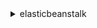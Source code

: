 <details>

<summary>
elasticbeanstalk
</summary>

- <details><summary>abort-environment-update</summary>

  * --environment-id
  * --environment-name
  * --cli-input-json
  * --cli-input-yaml
  * --generate-cli-skeleton


- <details><summary>apply-environment-managed-action</summary>

  * --environment-name
  * --environment-id
  * --action-id
  * --cli-input-json
  * --cli-input-yaml
  * --generate-cli-skeleton


- <details><summary>associate-environment-operations-role</summary>

  * --environment-name
  * --operations-role
  * --cli-input-json
  * --cli-input-yaml
  * --generate-cli-skeleton


- <details><summary>check-dns-availability</summary>

  * --cname-prefix
  * --cli-input-json
  * --cli-input-yaml
  * --generate-cli-skeleton


- <details><summary>compose-environments</summary>

  * --application-name
  * --group-name
  * --version-labels
  * --cli-input-json
  * --cli-input-yaml
  * --generate-cli-skeleton


- <details><summary>create-application</summary>

  * --application-name
  * --description
  * --resource-lifecycle-config
  * --tags
  * --cli-input-json
  * --cli-input-yaml
  * --generate-cli-skeleton


- <details><summary>create-application-version</summary>

  * --application-name
  * --version-label
  * --description
  * --source-build-information
  * --source-bundle
  * --build-configuration
  * --auto-create-application
  * --no-auto-create-application
  * --process
  * --no-process
  * --tags
  * --cli-input-json
  * --cli-input-yaml
  * --generate-cli-skeleton


- <details><summary>create-configuration-template</summary>

  * --application-name
  * --template-name
  * --solution-stack-name
  * --platform-arn
  * --source-configuration
  * --environment-id
  * --description
  * --option-settings
  * --tags
  * --cli-input-json
  * --cli-input-yaml
  * --generate-cli-skeleton


- <details><summary>create-environment</summary>

  * --application-name
  * --environment-name
  * --group-name
  * --description
  * --cname-prefix
  * --tier
  * --tags
  * --version-label
  * --template-name
  * --solution-stack-name
  * --platform-arn
  * --option-settings
  * --options-to-remove
  * --operations-role
  * --cli-input-json
  * --cli-input-yaml
  * --generate-cli-skeleton


- <details><summary>create-platform-version</summary>

  * --platform-name
  * --platform-version
  * --platform-definition-bundle
  * --environment-name
  * --option-settings
  * --tags
  * --cli-input-json
  * --cli-input-yaml
  * --generate-cli-skeleton


- <details><summary>create-storage-location</summary>

  * --cli-input-json
  * --cli-input-yaml
  * --generate-cli-skeleton


- <details><summary>delete-application</summary>

  * --application-name
  * --terminate-env-by-force
  * --no-terminate-env-by-force
  * --cli-input-json
  * --cli-input-yaml
  * --generate-cli-skeleton


- <details><summary>delete-application-version</summary>

  * --application-name
  * --version-label
  * --delete-source-bundle
  * --no-delete-source-bundle
  * --cli-input-json
  * --cli-input-yaml
  * --generate-cli-skeleton


- <details><summary>delete-configuration-template</summary>

  * --application-name
  * --template-name
  * --cli-input-json
  * --cli-input-yaml
  * --generate-cli-skeleton


- <details><summary>delete-environment-configuration</summary>

  * --application-name
  * --environment-name
  * --cli-input-json
  * --cli-input-yaml
  * --generate-cli-skeleton


- <details><summary>delete-platform-version</summary>

  * --platform-arn
  * --cli-input-json
  * --cli-input-yaml
  * --generate-cli-skeleton


- <details><summary>describe-account-attributes</summary>

  * --cli-input-json
  * --cli-input-yaml
  * --generate-cli-skeleton


- <details><summary>describe-applications</summary>

  * --application-names
  * --cli-input-json
  * --cli-input-yaml
  * --generate-cli-skeleton


- <details><summary>describe-application-versions</summary>

  * --application-name
  * --version-labels
  * --cli-input-json
  * --cli-input-yaml
  * --starting-token
  * --page-size
  * --max-items
  * --generate-cli-skeleton


- <details><summary>describe-configuration-options</summary>

  * --application-name
  * --template-name
  * --environment-name
  * --solution-stack-name
  * --platform-arn
  * --options
  * --cli-input-json
  * --cli-input-yaml
  * --generate-cli-skeleton


- <details><summary>describe-configuration-settings</summary>

  * --application-name
  * --template-name
  * --environment-name
  * --cli-input-json
  * --cli-input-yaml
  * --generate-cli-skeleton


- <details><summary>describe-environment-health</summary>

  * --environment-name
  * --environment-id
  * --attribute-names
  * --cli-input-json
  * --cli-input-yaml
  * --generate-cli-skeleton


- <details><summary>describe-environment-managed-action-history</summary>

  * --environment-id
  * --environment-name
  * --max-items
  * --cli-input-json
  * --cli-input-yaml
  * --starting-token
  * --page-size
  * --generate-cli-skeleton


- <details><summary>describe-environment-managed-actions</summary>

  * --environment-name
  * --environment-id
  * --status
  * --cli-input-json
  * --cli-input-yaml
  * --generate-cli-skeleton


- <details><summary>describe-environment-resources</summary>

  * --environment-id
  * --environment-name
  * --cli-input-json
  * --cli-input-yaml
  * --generate-cli-skeleton


- <details><summary>describe-environments</summary>

  * --application-name
  * --version-label
  * --environment-ids
  * --environment-names
  * --include-deleted
  * --no-include-deleted
  * --included-deleted-back-to
  * --cli-input-json
  * --cli-input-yaml
  * --starting-token
  * --page-size
  * --max-items
  * --generate-cli-skeleton


- <details><summary>describe-events</summary>

  * --application-name
  * --version-label
  * --template-name
  * --environment-id
  * --environment-name
  * --platform-arn
  * --request-id
  * --severity
  * --start-time
  * --end-time
  * --cli-input-json
  * --cli-input-yaml
  * --starting-token
  * --page-size
  * --max-items
  * --generate-cli-skeleton


- <details><summary>describe-instances-health</summary>

  * --environment-name
  * --environment-id
  * --attribute-names
  * --next-token
  * --cli-input-json
  * --cli-input-yaml
  * --generate-cli-skeleton


- <details><summary>describe-platform-version</summary>

  * --platform-arn
  * --cli-input-json
  * --cli-input-yaml
  * --generate-cli-skeleton


- <details><summary>disassociate-environment-operations-role</summary>

  * --environment-name
  * --cli-input-json
  * --cli-input-yaml
  * --generate-cli-skeleton


- <details><summary>help</summary>

  * 


- <details><summary>list-available-solution-stacks</summary>

  * --cli-input-json
  * --cli-input-yaml
  * --generate-cli-skeleton


- <details><summary>list-platform-branches</summary>

  * --filters
  * --max-records
  * --next-token
  * --cli-input-json
  * --cli-input-yaml
  * --generate-cli-skeleton


- <details><summary>list-platform-versions</summary>

  * --filters
  * --cli-input-json
  * --cli-input-yaml
  * --starting-token
  * --page-size
  * --max-items
  * --generate-cli-skeleton


- <details><summary>list-tags-for-resource</summary>

  * --resource-arn
  * --cli-input-json
  * --cli-input-yaml
  * --generate-cli-skeleton


- <details><summary>rebuild-environment</summary>

  * --environment-id
  * --environment-name
  * --cli-input-json
  * --cli-input-yaml
  * --generate-cli-skeleton


- <details><summary>request-environment-info</summary>

  * --environment-id
  * --environment-name
  * --info-type
  * --cli-input-json
  * --cli-input-yaml
  * --generate-cli-skeleton


- <details><summary>restart-app-server</summary>

  * --environment-id
  * --environment-name
  * --cli-input-json
  * --cli-input-yaml
  * --generate-cli-skeleton


- <details><summary>retrieve-environment-info</summary>

  * --environment-id
  * --environment-name
  * --info-type
  * --cli-input-json
  * --cli-input-yaml
  * --generate-cli-skeleton


- <details><summary>swap-environment-cnames</summary>

  * --source-environment-id
  * --source-environment-name
  * --destination-environment-id
  * --destination-environment-name
  * --cli-input-json
  * --cli-input-yaml
  * --generate-cli-skeleton


- <details><summary>terminate-environment</summary>

  * --environment-id
  * --environment-name
  * --terminate-resources
  * --no-terminate-resources
  * --force-terminate
  * --no-force-terminate
  * --cli-input-json
  * --cli-input-yaml
  * --generate-cli-skeleton


- <details><summary>update-application</summary>

  * --application-name
  * --description
  * --cli-input-json
  * --cli-input-yaml
  * --generate-cli-skeleton


- <details><summary>update-application-resource-lifecycle</summary>

  * --application-name
  * --resource-lifecycle-config
  * --cli-input-json
  * --cli-input-yaml
  * --generate-cli-skeleton


- <details><summary>update-application-version</summary>

  * --application-name
  * --version-label
  * --description
  * --cli-input-json
  * --cli-input-yaml
  * --generate-cli-skeleton


- <details><summary>update-configuration-template</summary>

  * --application-name
  * --template-name
  * --description
  * --option-settings
  * --options-to-remove
  * --cli-input-json
  * --cli-input-yaml
  * --generate-cli-skeleton


- <details><summary>update-environment</summary>

  * --application-name
  * --environment-id
  * --environment-name
  * --group-name
  * --description
  * --tier
  * --version-label
  * --template-name
  * --solution-stack-name
  * --platform-arn
  * --option-settings
  * --options-to-remove
  * --cli-input-json
  * --cli-input-yaml
  * --generate-cli-skeleton


- <details><summary>update-tags-for-resource</summary>

  * --resource-arn
  * --tags-to-add
  * --tags-to-remove
  * --cli-input-json
  * --cli-input-yaml
  * --generate-cli-skeleton


- <details><summary>validate-configuration-settings</summary>

  * --application-name
  * --template-name
  * --environment-name
  * --option-settings
  * --cli-input-json
  * --cli-input-yaml
  * --generate-cli-skeleton


- <details><summary>wait</summary>

  * 


</details>


